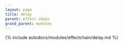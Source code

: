 ```yaml
---
layout: page
title: delay
parent: effect chain
grand_parent: modules
---
```


{% include autodocs/modules/effectchain/delay.md %}
